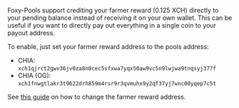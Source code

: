 Foxy-Pools support crediting your farmer reward (0.125 XCH) directly to your pending balance instead of receiving it on your own wallet.
This can be useful if you want to directly pay out everything in a single coin to your payout address.

To enable, just set your farmer reward address to the pools address:

- CHIA: `xch1qjrct2gwv36jv0za8n0cec5sfxwa7yqx50aw9vc5n9lwjwa9tnqsyj377f`
- CHIA (OG): `xch1fnwgtlakr3t9622drh859m4rsr9r3qvmuhx9y2qf37yj7wnc00yqep7c5t`

See [this guide](../guides/changing-the-reward-address.md) on how to change the farmer reward address.

